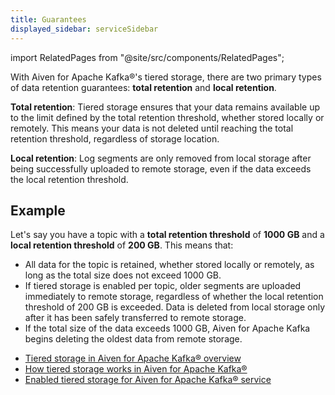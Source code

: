 ```yaml
---
title: Guarantees
displayed_sidebar: serviceSidebar
---
```


import RelatedPages from "@site/src/components/RelatedPages";

With Aiven for Apache Kafka®'s tiered storage, there are two primary types of data retention guarantees: **total retention** and **local retention**.

**Total retention**: Tiered storage ensures that your data remains available up to the
limit defined by the total retention threshold, whether stored locally or remotely.
This means your data is not deleted until reaching the total retention threshold,
regardless of storage location.

**Local retention**: Log segments are only removed from local storage
after being successfully uploaded to remote storage, even if the data exceeds the local
retention threshold.

## Example

Let's say you have a topic with a **total retention threshold** of
**1000 GB** and a **local retention threshold** of **200 GB**. This
means that:

- All data for the topic is retained,  whether stored locally or remotely, as long as
  the total size does not exceed 1000 GB.
- If tiered storage is enabled per topic, older segments are
  uploaded immediately to remote storage, regardless of whether the
  local retention threshold of 200 GB is exceeded. Data is deleted from local storage
  only after it has been safely transferred
  to remote storage.
- If the total size of the data exceeds 1000 GB, Aiven for Apache Kafka begins deleting the
  oldest data from remote storage.

<RelatedPages/>

-   [Tiered storage in Aiven for Apache Kafka® overview](/docs/products/kafka/concepts/kafka-tiered-storage)
-   [How tiered storage works in Aiven for Apache Kafka®](/docs/products/kafka/concepts/tiered-storage-how-it-works)
-   [Enabled tiered storage for Aiven for Apache Kafka® service](/docs/products/kafka/howto/enable-kafka-tiered-storage)
